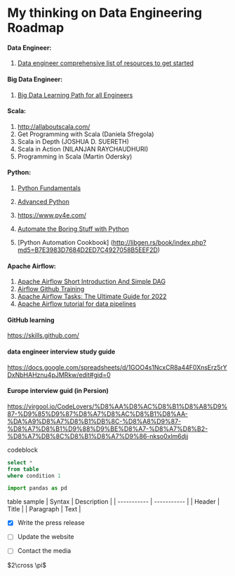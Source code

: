 # My thinking on Data Engineering Roadmap

 #### Data Engineer:


1. [Data engineer comprehensive list of resources to get started](https://www.analyticsvidhya.com/blog/2018/11/data-engineer-comprehensive-list-resources-get-started/)


#### Big Data Engineer:

1. [Big Data Learning Path for all Engineers](https://www.analyticsvidhya.com/blog/2017/03/big-data-learning-path-for-all-engineers-and-data-scientists-out-there/)


#### Scala:

1. http://allaboutscala.com/
2. Get Programming with Scala  (Daniela Sfregola)
3. Scala in Depth  (JOSHUA D. SUERETH)
4. Scala in Action  (NILANJAN RAYCHAUDHURI)
5. Programming in Scala  (Martin Odersky)



#### Python:

1. [Python Fundamentals](https://maktabkhooneh.org/course/%D8%A2%D9%85%D9%88%D8%B2%D8%B4-%D8%A8%D8%B1%D9%86%D8%A7%D9%85%D9%87-%D9%86%D9%88%DB%8C%D8%B3%DB%8C-%D8%A8%D8%A7-%D9%BE%D8%A7%DB%8C%D8%AA%D9%88%D9%86-%D9%85%D9%82%D8%AF%D9%85%D8%A7%D8%AA%DB%8C-mk346/)

2. [Advanced Python](https://maktabkhooneh.org/course/%D8%A2%D9%85%D9%88%D8%B2%D8%B4-%D8%A8%D8%B1%D9%86%D8%A7%D9%85%D9%87-%D9%86%D9%88%DB%8C%D8%B3%DB%8C-%D8%A8%D8%A7-%D9%BE%D8%A7%DB%8C%D8%AA%D9%88%D9%86-%D9%BE%DB%8C%D8%B4%D8%B1%D9%81%D8%AA%D9%87-mk387/)

3. https://www.py4e.com/
4. [Automate the Boring Stuff with Python](http://libgen.rs/search.php?&req=automate+the+boring+stuff+with+python&phrase=1&view=simple&column=def&sort=year&sortmode=DESC)

5. [Python Automation Cookbook] (http://libgen.rs/book/index.php?md5=B7E3983D7684D2ED7C4927058B5EEF2D)



#### Apache Airflow:

1. [Apache Airflow Short Introduction And Simple DAG](https://bigdata-etl.com/apache-airflow-short-introduction-and-simple-dag/)
2. [Airflow Github Training](https://github.com/ananthdurai/airflow-training)
3. [Apache Airflow Tasks: The Ultimate Guide for 2022](https://hevodata.com/learn/airflow-tasks/)
4. [Apache Airflow tutorial for data pipelines](https://godatadriven.com/blog/apache-airflow-tutorial-for-data-pipelines/)


#### GitHub learning

https://skills.github.com/



#### data engineer interview study guide

https://docs.google.com/spreadsheets/d/1GOO4s1NcxCR8a44F0XnsErz5rYDxNbHAHznu4pJMRkw/edit#gid=0


#### Europe interview guid (in Persion)

https://virgool.io/CodeLovers/%D8%AA%D8%AC%D8%B1%D8%A8%D9%87-%D9%85%D9%87%D8%A7%D8%AC%D8%B1%D8%AA-%DA%A9%D8%A7%D8%B1%DB%8C-%D8%A8%D9%87-%D8%A7%D8%B1%D9%88%D9%BE%D8%A7-%D8%A7%D8%B2-%D8%A7%DB%8C%D8%B1%D8%A7%D9%86-nkso0xlm6djj





codeblock

```sql
select * 
from table
where condition 1
```

```python
import pandas as pd
```

table sample
| Syntax | Description |
| ----------- | ----------- |
| Header | Title |
| Paragraph | Text |


- [x] Write the press release
- [ ] Update the website
- [ ] Contact the media


$2\cross \pi$
